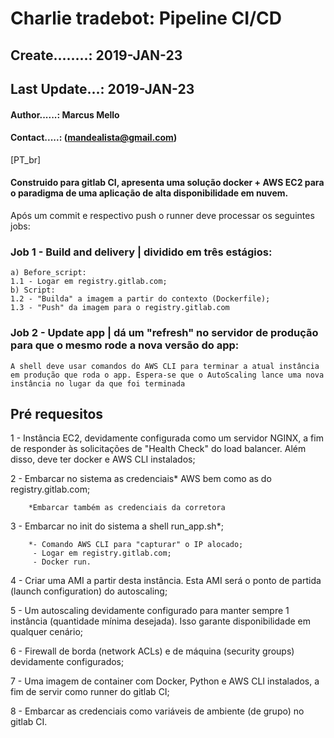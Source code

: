 # Charlie tradebot: Pipeline CI/CD

## Create........: 2019-JAN-23
## Last Update...: 2019-JAN-23
#### Author......: Marcus Mello 
#### Contact.....: (mandealista@gmail.com)

[PT_br]

#### Construido para gitlab CI, apresenta uma solução docker + AWS EC2 para o paradigma de uma aplicação de alta disponibilidade em nuvem.

Após um commit e respectivo push o runner deve processar os seguintes jobs:

### Job 1 - Build and delivery | dividido em três estágios:
    a) Before_script:
    1.1 - Logar em registry.gitlab.com;
    b) Script:
    1.2 - "Builda" a imagem a partir do contexto (Dockerfile);
    1.3 - "Push" da imagem para o registry.gitlab.com

### Job 2 - Update app | dá um "refresh" no servidor de produção para que o mesmo rode a nova versão do app:
    A shell deve usar comandos do AWS CLI para terminar a atual instância em produção que roda o app. Espera-se que o AutoScaling lance uma nova instância no lugar da que foi terminada
 
## Pré requesitos

1 - Instância EC2, devidamente configurada como um servidor NGINX, a fim de responder às solicitações de "Health Check" do load balancer. Além disso, deve ter docker e AWS CLI instalados;

2 - Embarcar no sistema as credenciais* AWS bem como as do registry.gitlab.com;
        
        *Embarcar também as credenciais da corretora

3 - Embarcar no init do sistema a shell run_app.sh*;
        
        *- Comando AWS CLI para "capturar" o IP alocado;
         - Logar em registry.gitlab.com;
         - Docker run.

4 - Criar uma AMI a partir desta instância. Esta AMI será o ponto de partida (launch configuration) do autoscaling;

5 - Um autoscaling devidamente configurado para manter sempre 1 instância (quantidade mínima desejada). Isso garante disponibilidade em qualquer cenário;

6 - Firewall de borda (network ACLs) e de máquina (security groups) devidamente configurados;

7 - Uma imagem de container com Docker, Python e AWS CLI instalados, a fim de servir como runner do gitlab CI;

8 - Embarcar as credenciais como variáveis de ambiente (de grupo) no gitlab CI.